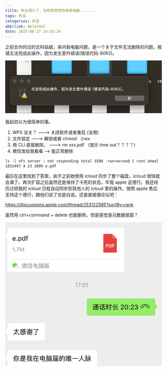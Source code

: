 ```yaml
---
title: 毕业很久了，女同学突然找来修电脑.......
tags: 外设
categories: 外设
abbrlink: 4b7a2922
date: 2025-08-27 14:43:24
---
```


之前合作的过的文科姑娘，来问我电脑问题，是一个关于文件无法删除的问题。报错无法完成此操作，因为发生意外错误(错误代码-8062)。

<!--more-->

![84fc8e8644d5ea13647af774283e266d](https://raw.githubusercontent.com/cloudsmithy/picgo-imh/master/84fc8e8644d5ea13647af774283e266d.png)

我起初以为很简单的事。

1. WPS 没关？ ---> 关闭软件或者重启 (没用)
2. 文件锁定 ---> 解锁或者 chmod （rwx
3. 用 CLI 直接删除。 ---> rm xxx.pdf （提示 time out？？？？）
4. 微信发给我看看 --> 能正常删除

```
ls -l nfs server : not responding total 3580 -rwxrwxrwx@ 1 root wheel 1832497 4 23 2009 e.pdf
```

最后在这里找到了答案，由于之前她使用 icloud 同步了整个磁盘，icloud 很快就会满了。再次扩容之后虽然还是保持了卡死的状态。毕竟 apple 这德行。我还经历过把我的 icloud 日程自动同步到其他人的 icloud 里的操作。按照 apple 售后支持这个德行，跟他们说了也是白说。还是直接搜论坛吧：

https://discussions.apple.com/thread/253122585?sortBy=rank

虽然用 ctrl+command + delete 也能删除，但是感觉是元数据层面？

![image-20250826224754166](https://raw.githubusercontent.com/cloudsmithy/picgo-imh/master/image-20250826224754166.png)
